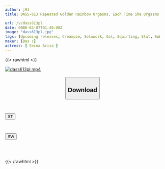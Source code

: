 ```yaml
---
author: j91
title: DASS-613 Repeated Golden Rainbow Orgasms, Each Time She Orgasms She Goes Into A HYPER Squirting Fever. A Rainforest Sex Scene With A Top-class Vulgar Woman Who Thoroughly Savors The Cock And Licks It To The Max. Oto Alice

url: /v/dass613pl
date: 0000-03-07T01:40:00Z
image: "dass613pl.jpg"
tags: [Upcoming releases, Creampie, Solowork, Gal, Squirting, Slut, Submissive Men	]
maker: [Das !]
actress: [ Seina Arisa ]
---
```



{{< rawhtml >}}

<div class="video" data-videoid="pending_link.html">
    <a href="javascript:;">
        <img src="/v/dass613pl/dass613pl.jpg" width="WIDTH" height="HEIGHT" alt="dass613pl.mp4" loading="lazy">
    </a>
</div>

<script type="text/javascript" src="https://j91.asia/asset/on-demand-pend.js"></script>

<br>
  <link rel="stylesheet" href="https://j91.asia/asset/bs5.css">
  
  <center>
  <button class="btn btn-primary" type="button" data-bs-toggle="collapse" data-bs-target=".multi-collapse" aria-expanded="false" aria-controls="multiCollapseExample1 multiCollapseExample2"><h2>Download</h2></button></center>
</p>
<div class="row">
  <div class="col">
    <div class="collapse multi-collapse" id="multiCollapseExample1">
      <div class="card card-body">
	      	      <br>
<div class="buttons">  
<p><a href="https://j91.asia/pending_link.html" target="_blank"><button class="btn-hover color-3"><i class="fa fa-download"></i> ST</button></a></p></div>
    </div>
  </div>
</div>
  <div class="col">
    <div class="collapse multi-collapse" id="multiCollapseExample2">
      <div class="card card-body">
	      <br>
<div class="buttons">
<p><a href="https://j91.asia/pending_link.html" target="_blank"><button class="btn-hover color-2"><i class="fa fa-download"></i> SW</button></a></p></div>
<br><br>
      </div>
    </div>
  </div>
</div>

{{< /rawhtml >}}